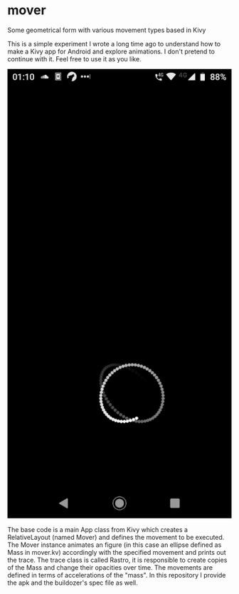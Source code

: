 # mover
Some geometrical form with various movement types based in Kivy

This is a simple experiment I wrote a long time ago to understand how to make a Kivy app for Android and explore animations. I don't pretend to continue with it. Feel free to use it as you like.

![screenshot](https://github.com/Aledosim/mover/blob/master/screenshot.png)

The base code is a main App class from Kivy which creates a RelativeLayout (named Mover) and defines the movement to be executed. The Mover instance animates an figure (in this case an ellipse defined as Mass in mover.kv) accordingly with the specified movement and prints out the trace. The trace class is called Rastro, it is responsible to create copies of the Mass and change their opacities over time. The movements are defined in terms of accelerations of the "mass".
In this repository I provide the apk and the buildozer's spec file as well.
